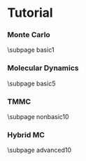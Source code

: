 # Tutorial

### Monte Carlo
\subpage basic1

### Molecular Dynamics
\subpage basic5

### TMMC
\subpage nonbasic10

### Hybrid MC
\subpage advanced10